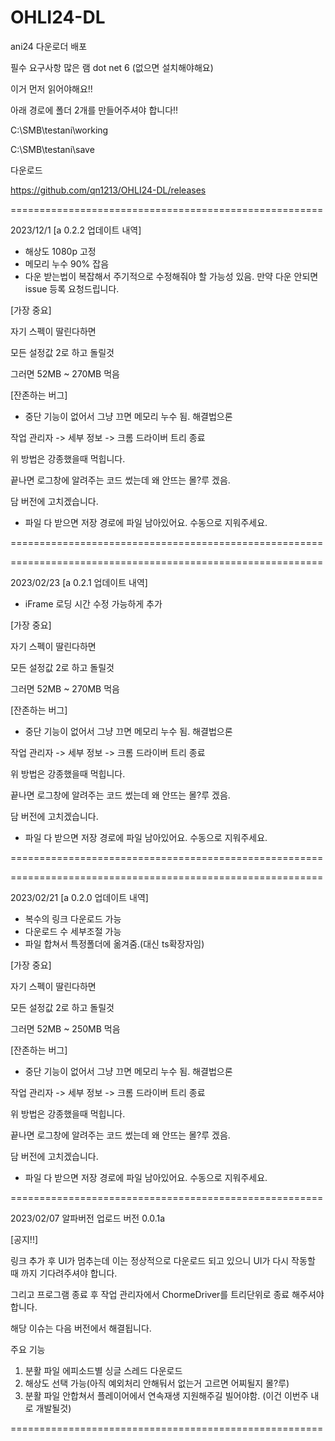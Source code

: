# OHLI24-DL
ani24 다운로더 배포

필수 요구사항
많은 램
dot net 6 (없으면 설치해야해요)

이거 먼저 읽어야해요!!

아래 경로에 폴더 2개를 만들어주셔야 합니다!!

C:\SMB\testani\working

C:\SMB\testani\save

다운로드

https://github.com/qn1213/OHLI24-DL/releases

======================================================

2023/12/1
[a 0.2.2 업데이트 내역]

- 해상도 1080p 고정
- 메모리 누수 90% 잡음
- 다운 받는법이 복잡해서 주기적으로 수정해줘야 할 가능성 있음.
  만약 다운 안되면 issue 등록 요청드립니다.

[가장 중요]

자기 스펙이 딸린다하면

모든 설정값 2로 하고 돌릴것

그러면 52MB ~ 270MB 먹음

[잔존하는 버그]

- 중단 기능이 없어서 그냥 끄면 메모리 누수 됨.
해결법으론

작업 관리자 -> 세부 정보 -> 크롬 드라이버 트리 종료

위 방법은 강종했을때 먹힙니다.

끝나면 로그창에 알려주는 코드 썼는데 왜 안뜨는 몰?루 겠음.

담 버전에 고치겠습니다.

- 파일 다 받으면 저장 경로에 파일 남아있어요. 수동으로 지워주세요.

======================================================

======================================================

2023/02/23
[a 0.2.1 업데이트 내역]

- iFrame 로딩 시간 수정 가능하게 추가

[가장 중요]

자기 스펙이 딸린다하면

모든 설정값 2로 하고 돌릴것

그러면 52MB ~ 270MB 먹음

[잔존하는 버그]

- 중단 기능이 없어서 그냥 끄면 메모리 누수 됨.
해결법으론

작업 관리자 -> 세부 정보 -> 크롬 드라이버 트리 종료

위 방법은 강종했을때 먹힙니다.

끝나면 로그창에 알려주는 코드 썼는데 왜 안뜨는 몰?루 겠음.

담 버전에 고치겠습니다.

- 파일 다 받으면 저장 경로에 파일 남아있어요. 수동으로 지워주세요.

======================================================

======================================================

2023/02/21
[a 0.2.0 업데이트 내역]

- 복수의 링크 다운로드 가능
- 다운로드 수 세부조절 가능
- 파일 합쳐서 특정폴더에 옮겨줌.(대신 ts확장자임)

[가장 중요]

자기 스펙이 딸린다하면

모든 설정값 2로 하고 돌릴것

그러면 52MB ~ 250MB 먹음

[잔존하는 버그]

- 중단 기능이 없어서 그냥 끄면 메모리 누수 됨.
해결법으론

작업 관리자 -> 세부 정보 -> 크롬 드라이버 트리 종료

위 방법은 강종했을때 먹힙니다.

끝나면 로그창에 알려주는 코드 썼는데 왜 안뜨는 몰?루 겠음.

담 버전에 고치겠습니다.

- 파일 다 받으면 저장 경로에 파일 남아있어요. 수동으로 지워주세요.

======================================================

2023/02/07
알파버전 업로드
버전 0.0.1a

[공지!!]

링크 추가 후 UI가 멈추는데 이는 정상적으로 다운로드 되고 있으니 UI가 다시 작동할 때 까지 기다려주셔야 합니다.

그리고 프로그램 종료 후 작업 관리자에서 ChormeDriver를 트리단위로 종료 해주셔야합니다.

해당 이슈는 다음 버전에서 해결됩니다.

주요 기능
1. 분활 파일 에피소드별 싱글 스레드 다운로드
2. 해상도 선택 가능(아직 예외처리 안해둬서 없는거 고르면 어찌될지 몰?루)
3. 분활 파일 안합쳐서 플레이어에서 연속재생 지원해주길 빌어야함. (이건 이번주 내로 개발될것)

======================================================

